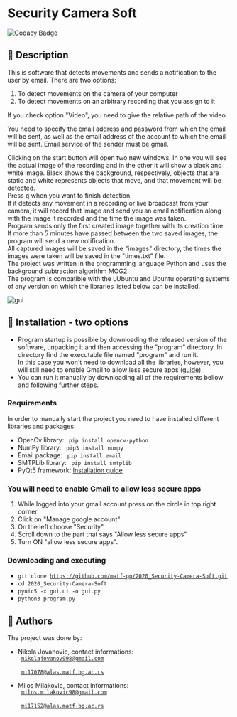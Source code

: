 # Security Camera Soft

[![Codacy Badge](https://api.codacy.com/project/badge/Grade/f405c857b9864b0dafd18d1759c8406a)](https://app.codacy.com/gh/matf-pp/2020_Security-Camera-Soft?utm_source=github.com&utm_medium=referral&utm_content=matf-pp/2020_Security-Camera-Soft&utm_campaign=Badge_Grade_Dashboard)

## :scroll: Description
This is software that detects movements and sends a notification to the user by email. There are two options:
1.  To detect movements on the camera of your computer
2.  To detect movements on an arbitrary recording that you assign to it

If you check option "Video", you need to give the relative path of the video.

You need to specify the email address and password from which the email will be sent, as well as the email address of the account to which the email will be sent. Email service of the sender must be gmail.

Clicking on the start button will open two new windows. In one you will see the actual image of the recording and in the other it will show a black and white image. Black shows the background, respectively, objects that are static and white represents objects that move, and that movement will be detected. <br>
Press <kbd>q</kbd> when you want to finish detection.
<br>
If it detects any movement in a recording or live broadcast from your camera, it will record that image and send you an email notification along with the image it recorded and the time the image was taken. <br>
Program sends only the first created image together with its creation time.<br>
If more than 5 minutes have passed between the two saved images, the program will send a new notification.
<br>
All captured images will be saved in the "images" directory, the times the images were taken will be saved in the "times.txt" file.
<br>
The project was written in the programming language Python and uses the background subtraction algorithm MOG2.
<br>
The program is compatible with the LUbuntu and Ubuntu operating systems of any version on which the libraries listed below can be installed.

![gui](https://github.com/matf-pp/2020_Security-Camera-Soft/blob/master/Screenshots/screen1.jpg)

## :wrench: Installation - two options
*   Program startup is possible by downloading the released version of the software, unpacking it 
and then accessing the "program" directory. In directory find the executable file named "program" and run it. <br>
In this case you won't need to download all the libraries, however, you will still need to enable Gmail
to allow less secure apps ([guide](#you-will-need-to-enable-gmail-to-allow-less-secure-apps)).
*   You can run it manually by downloading all of the requirements bellow and following further steps.<br>

### Requirements
In order to manually start the project you need to have installed different libraries and packages:
*   OpenCv library: <code> pip install opencv-python </code>
*   NumPy library: <code> pip3 install numpy </code>
*   Email package: <code> pip install email </code>
*   SMTPLib library: <code> pip install smtplib </code>
*   PyQt5 framework: [Installation guide](https://gist.github.com/ujjwal96/1dcd57542bdaf3c9d1b0dd526ccd44ff)

### You will need to enable Gmail to allow less secure apps
1.  While logged into your gmail account press on the circle in top right corner
2.  Click on "Manage google account"
3.  On the left choose "Security"
4.  Scroll down to the part that says "Allow less secure apps"
5.  Turn ON "allow less secure apps".

### Downloading and executing
*   <code>git clone <https://github.com/matf-pp/2020_Security-Camera-Soft.git></code><br>
*   <code>cd 2020_Security-Camera-Soft</code><br>
*   <code>pyuic5 -x gui.ui -o gui.py</code><br>
*   <code>python3 program.py</code>

## :e-mail: Authors
The project was done by:
*   Nikola Jovanovic, contact informations: <br>
          <code> [nikolajovanov998@gmail.com](<mailto:nikolajovanov998@gmail.com>) </code> <br>
          <code> [mi17078@alas.matf.bg.ac.rs](<mailto:mi17078@alas.matf.bg.ac.rs>) </code>

*   Milos Milakovic, contact informations: <br>
          <code> [milos.milakovic98@gmail.com](<mailto:milos.milakovic98@gmail.com>) </code> <br>
          <code> [mi17152@alas.matf.bg.ac.rs](<mailto:mi17152@alas.matf.bg.ac.rs>) </code>
